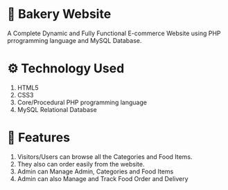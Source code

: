 # 🥘 Bakery Website 
A Complete Dynamic and Fully Functional E-commerce Website using PHP prrogramming language and MySQL Database.


# ⚙️ Technology Used
1. HTML5
2. CSS3
3. Core/Procedural PHP programming language
4. MySQL Relational Database


# 🧰 Features
1. Visitors/Users can browse all the Categories and Food Items. 
2. They also can order easily from the website.
3. Admin can Manage Admin, Categories and Food Items
4. Admin can also Manage and Track Food Order and Delivery

